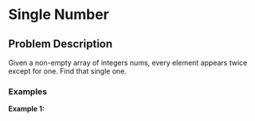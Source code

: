 # Single Number

## Problem Description

Given a non-empty array of integers nums, every element appears twice except for one. Find that single one.

### Examples

**Example 1:** 